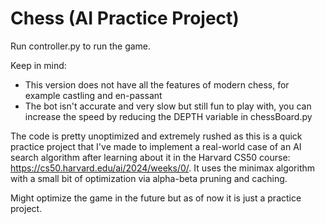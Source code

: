 # Chess (AI Practice Project)
Run controller.py to run the game.

Keep in mind:
- This version does not have all the features of modern chess, for example castling and en-passant
- The bot isn't accurate and very slow but still fun to play with, you can increase the speed by reducing the DEPTH variable in chessBoard.py

The code is pretty unoptimized and extremely rushed as this is a quick practice project that I've made to implement a real-world case of an AI search algorithm after learning about it in the Harvard CS50 course: https://cs50.harvard.edu/ai/2024/weeks/0/. It uses the minimax algorithm with a small bit of optimization via alpha-beta pruning and caching.

Might optimize the game in the future but as of now it is just a practice project.